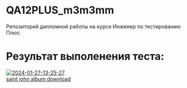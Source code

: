 # QA12PLUS_m3m3mm
Репозиторий дипломной работы на курсе Инженер по тестированию Плюс

# Результат выполенения теста: 
<a href="https://ibb.co/512qX5R"><img src="https://i.ibb.co/gr6sbDR/2024-01-27-13-25-27.png" alt="2024-01-27-13-25-27" border="0"></a><br /><a target='_blank' href='https://imgbb.com/'>saint john album download</a><br />
